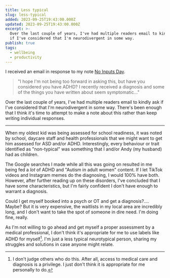 ```yaml
---
title: Less typical
slug: less-typical
added: 2023-09-25T19:43:00.000Z
updated: 2023-09-25T19:43:00.000Z
excerpt: >-
  Over the last couple of years, I've had multiple readers email to kindly ask
  if I've considered that I'm neurodivergent in some way.
publish: true
tags:
  - wellbeing
  - productivity
---
```


I received an email in response to my note [No Inputs Day](/no-inputs-day/).

>"I hope I'm not being too forward in asking this, but have you considered you have ADHD? I recently received a diagnosis and some of the things you have written about  seem symptomatic..."

Over the last couple of years, I've had multiple readers email to kindly ask if I've considered that I'm neurodivergent in some way. There's been enough that I think it's time to attempt to make a note about this rather than keep writing individual responses.

---

When my oldest kid was being assessed for school readiness, it was noted by school, daycare staff and health professionals that we might want to get him assessed for ASD and/or ADHD. Interestingly, every behaviour or trait identified as "non-typical" was something that I and/or Andy (my husband) had as children. 

The Google searches I made while all this was going on resulted in me being fed a *lot* of ADHD and "Autism in adult women" content. If I let TikTok videos and Instagram memes do the diagnosing, I would 100% have both. However, after further reading up on these disorders, I've concluded that I have some characteristics, but I'm fairly confident I don't have enough to warrant a diagnosis.

Could I get myself booked into a psych or OT and get a diagnosis?.... Maybe? But it is very expensive, the waitlists in my local area are incredibly long, and I don't want to take the spot of someone in dire need. I'm doing fine, really.

As I'm not willing to go ahead and get myself a proper assessment by a medical professional, I don't think it's appropriate for me to use labels like ADHD for myself[^1].
I'm just a less typical neurotypical person, sharing my struggles and solutions in case anyone might relate. 

[^1]: I don't judge others who do this. After all, access to medical care and diagnosis is a privilege. I just don't think it is appropriate for me personally to do.




